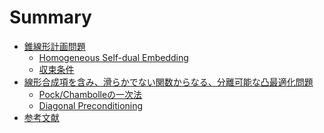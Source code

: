 # Summary

- [錐線形計画問題](./conic_lp.md)
  - [Homogeneous Self-dual Embedding](./selfdual_embed.md)
  - [収束条件]()
- [線形合成項を含み、滑らかでない関数からなる、分離可能な凸最適化問題](./separable.md)
  - [Pock/Chambolleの一次法](./pock_chambolle.md)
  - [Diagonal Preconditioning]()
- [参考文献](./reference.md)
